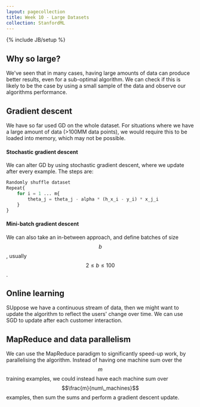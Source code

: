 ```yaml
---
layout: pagecollection
title: Week 10 - Large Datasets
collection: StanfordML
---
```

{% include JB/setup %}
## Why so large?
We've seen that in many cases, having large amounts of data can produce better results, even for a sub-optimal algorithm. We can check if this is likely to be the case by using a small sample of the data and observe our algorithms performance.

## Gradient descent
We have so far used GD on the whole dataset. For situations where we have a large amount of data (>100MM data points), we would require this to be loaded into memory, which may not be possible.

#### Stochastic gradient descent
We can alter GD by using stochastic gradient descent, where we update after every example. The steps are:

```Python
Randomly shuffle dataset
Repeat{
    for i = 1 ... m{
        theta_j = theta_j - alpha * (h_x_i - y_i) * x_j_i
    }
}
```

#### Mini-batch gradient descent
We can also take an in-between approach, and define batches of size $$b$$, usually $$2 \leq b \leq 100$$.

## Online learning
SUppose we have a continuous stream of data, then we might want to update the algorithm to reflect the users' change over time. We can use SGD to update after each customer interaction.

## MapReduce and data parallelism
We can use the MapReduce paradigm to significantly speed-up work, by parallelising the algorithm. Instead of having one machine sum over the $$m$$ training examples, we could instead have each machine sum over $$\frac{m}{num\_machines}$$ examples, then sum the sums and perform a gradient descent update.




















